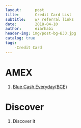 ```yaml
---
layout:      post
title:       Credit Card List 
subtitle:    w/ referral links
date:        2018-04-10
author:      eiarhabi
header-img: img/post-bg-BJJ.jpg
catalog: true
tags:
	-Credit Card
---
```



# AMEX

1. [Blue Cash Everyday(BCE)](http://refer.amex.us/MINGYGGZO3?XLINK=MYCP)

# Discover

1. Discover it